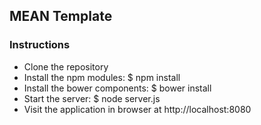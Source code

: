 MEAN Template
-------

### Instructions
- Clone the repository
- Install the npm modules: $ npm install
- Install the bower components: $ bower install
- Start the server: $ node server.js
- Visit the application in browser at http://localhost:8080
